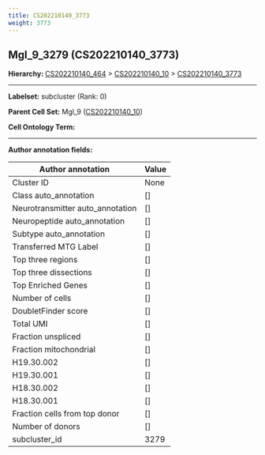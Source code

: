 ```yaml
---
title: CS202210140_3773
weight: 3773
---
```

## Mgl_9_3279 (CS202210140_3773)
<b>Hierarchy: </b>
[CS202210140_464](https://purl.brain-bican.org/taxonomy/CS202210140#CS202210140_464) >
[CS202210140_10](https://purl.brain-bican.org/taxonomy/CS202210140#CS202210140_10) >
[CS202210140_3773](https://purl.brain-bican.org/taxonomy/CS202210140#CS202210140_3773)

---


**Labelset:** subcluster (Rank: 0)

**Parent Cell Set:** Mgl_9 ([CS202210140_10](https://purl.brain-bican.org/taxonomy/CS202210140#CS202210140_10))



**Cell Ontology Term:** 

[MARKER GENES.]: #


---

[TRANSFERRED ANNOTATIONS.]: #


[AUTHOR ANNOTATION FIELDS.]: #


**Author annotation fields:**

| Author annotation | Value |
|-------------------|-------|
|Cluster ID|None|
|Class auto_annotation|[]|
|Neurotransmitter auto_annotation|[]|
|Neuropeptide auto_annotation|[]|
|Subtype auto_annotation|[]|
|Transferred MTG Label|[]|
|Top three regions|[]|
|Top three dissections|[]|
|Top Enriched Genes|[]|
|Number of cells|[]|
|DoubletFinder score|[]|
|Total UMI|[]|
|Fraction unspliced|[]|
|Fraction mitochondrial|[]|
|H19.30.002|[]|
|H19.30.001|[]|
|H18.30.002|[]|
|H18.30.001|[]|
|Fraction cells from top donor|[]|
|Number of donors|[]|
|subcluster_id|3279|
